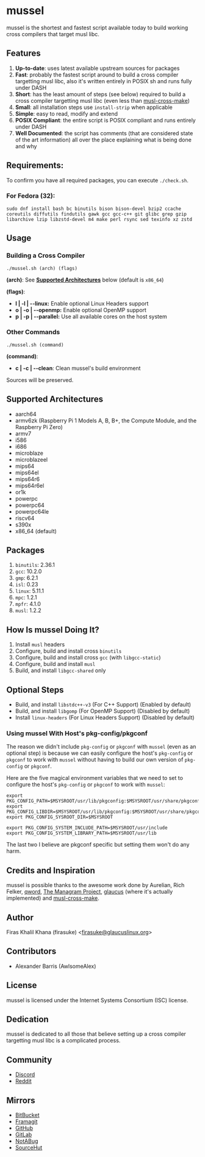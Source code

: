 # mussel
mussel is the shortest and fastest script available today to build working cross
compilers that target musl libc.

## Features
1. **Up-to-date**: uses latest available upstream sources for packages
2. **Fast**: probably the fastest script around to build a cross compiler
   targetting musl libc, also it's written entirely in POSIX sh and runs fully
   under DASH
3. **Short**: has the least amount of steps (see below) required to build a
   cross compiler targetting musl libc (even less than
   [musl-cross-make](https://github.com/richfelker/musl-cross-make))
4. **Small**: all installation steps use `install-strip` when applicable
5. **Simple**: easy to read, modify and extend
6. **POSIX Compliant**: the entire script is POSIX compliant and runs entirely
   under DASH
7. **Well Documented**: the script has comments (that are considered state of
   the art information) all over the place explaining what is being done and why

## Requirements:
To confirm you have all required packages, you can execute `./check.sh`.
### For Fedora (32):
```Sh
sudo dnf install bash bc binutils bison bison-devel bzip2 ccache coreutils diffutils findutils gawk gcc gcc-c++ git glibc grep gzip libarchive lzip libzstd-devel m4 make perl rsync sed texinfo xz zstd
```

## Usage
### Building a Cross Compiler
```Sh
./mussel.sh (arch) (flags)
```

**(arch)**: See [**Supported
Architectures**](https://github.com/firasuke/mussel#supported-architectures)
below (default is `x86_64`)

**(flags)**:
* **l | -l | --linux:** Enable optional Linux Headers support
* **o | -o | --openmp:** Enable optional OpenMP support
* **p | -p | --parallel:** Use all available cores on the host system

### Other Commands
```Sh
./mussel.sh (command)
```

**(command)**:
* **c | -c | --clean**: Clean mussel's build environment

Sources will be preserved.

## Supported Architectures
* aarch64
* armv6zk (Raspberry Pi 1 Models A, B, B+, the Compute Module, and the Raspberry
Pi Zero)
* armv7
* i586
* i686
* microblaze
* microblazeel
* mips64
* mips64el
* mips64r6
* mips64r6el
* or1k
* powerpc
* powerpc64
* powerpc64le
* riscv64
* s390x
* x86_64 (default)

## Packages
1. `binutils`: 2.36.1
2. `gcc`: 10.2.0
3. `gmp`: 6.2.1
4. `isl`: 0.23
5. `linux`: 5.11.1
6. `mpc`: 1.2.1
7. `mpfr`: 4.1.0
8. `musl`: 1.2.2

## How Is mussel Doing It?
1. Install `musl` headers
2. Configure, build and install cross `binutils`
3. Configure, build and install cross `gcc` (with `libgcc-static`)
4. Configure, build and install `musl`
5. Build, and install `libgcc-shared` only

## Optional Steps
* Build, and install `libstdc++-v3` (For C++ Support) (Enabled by default)
* Build, and install `libgomp` (For OpenMP Support) (Disabled by default)
* Install `linux-headers` (For Linux Headers Support) (Disabled by default)

### Using mussel With Host's pkg-config/pkgconf
The reason we didn't include `pkg-config` or `pkgconf` with `mussel` (even as an
optional step) is because we can easily configure the host's `pkg-config` or
`pkgconf` to work with `mussel` without having to build our own version of
`pkg-config` or `pkgconf`.

Here are the five magical environment variables that we need to set to configure
the host's `pkg-config` or `pkgconf` to work with `mussel`:

```Shell
export PKG_CONFIG_PATH=$MSYSROOT/usr/lib/pkgconfig:$MSYSROOT/usr/share/pkgconfig
export PKG_CONFIG_LIBDIR=$MSYSROOT/usr/lib/pkgconfig:$MSYSROOT/usr/share/pkgconfig
export PKG_CONFIG_SYSROOT_DIR=$MSYSROOT

export PKG_CONFIG_SYSTEM_INCLUDE_PATH=$MSYSROOT/usr/include
export PKG_CONFIG_SYSTEM_LIBRARY_PATH=$MSYSROOT/usr/lib
```

The last two I believe are pkgconf specific but setting them won't do any harm.

## Credits and Inspiration
mussel is possible thanks to the awesome work done by Aurelian, Rich Felker,
[qword](https://github.com/qword-os), [The Managram Project](
https://github.com/managarm), [glaucus](https://www.glaucuslinux.org/) (where
it's actually implemented) and [musl-cross-make](
https://github.com/richfelker/musl-cross-make).

## Author
Firas Khalil Khana (firasuke) <[firasuke@glaucuslinux.org](
mailto:firasuke@glaucuslinux.org)>

## Contributors
* Alexander Barris (AwlsomeAlex)

## License
mussel is licensed under the Internet Systems Consortium (ISC) license.

## Dedication
mussel is dedicated to all those that believe setting up a cross compiler
targetting musl libc is a complicated process.

## Community
* [Discord](https://discord.gg/b6r2p3z)
* [Reddit](https://www.reddit.com/r/distrodev/)

## Mirrors
* [BitBucket](https://bitbucket.org/firasuke/mussel)
* [Framagit](https://framagit.org/firasuke/mussel)
* [GitHub](https://github.com/firasuke/mussel)
* [GitLab](https://gitlab.com/firasuke/mussel)
* [NotABug](https://notabug.org/firasuke/mussel)
* [SourceHut](https://git.sr.ht/~firasuke/mussel)
